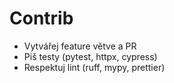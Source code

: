 # Contrib

- Vytvářej feature větve a PR
- Piš testy (pytest, httpx, cypress)
- Respektuj lint (ruff, mypy, prettier)
